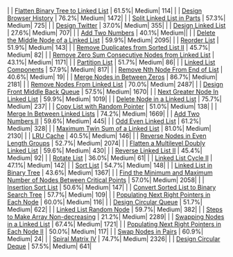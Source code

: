 |   | [Flatten Binary Tree to Linked List](https://leetcode.com/problems/flatten-binary-tree-to-linked-list) | 61.5%| Medium| 114|
|   | [Design Browser History](https://leetcode.com/problems/design-browser-history) | 76.2%| Medium| 1472|
|   | [Split Linked List in Parts](https://leetcode.com/problems/split-linked-list-in-parts) | 57.3%| Medium| 725|
|   | [Design Twitter](https://leetcode.com/problems/design-twitter) | 37.0%| Medium| 355|
|   | [Design Linked List](https://leetcode.com/problems/design-linked-list) | 27.6%| Medium| 707|
|   | [Add Two Numbers](https://leetcode.com/problems/add-two-numbers) | 40.1%| Medium||
|   | [Delete the Middle Node of a Linked List](https://leetcode.com/problems/delete-the-middle-node-of-a-linked-list) | 59.9%| Medium| 2095|
|   | [Reorder List](https://leetcode.com/problems/reorder-list) | 51.9%| Medium| 143|
|   | [Remove Duplicates from Sorted List II](https://leetcode.com/problems/remove-duplicates-from-sorted-list-ii) | 45.7%| Medium| 82|
|   | [Remove Zero Sum Consecutive Nodes from Linked List](https://leetcode.com/problems/remove-zero-sum-consecutive-nodes-from-linked-list) | 43.1%| Medium| 1171|
|   | [Partition List](https://leetcode.com/problems/partition-list) | 51.7%| Medium| 86|
|   | [Linked List Components](https://leetcode.com/problems/linked-list-components) | 57.9%| Medium| 817|
|   | [Remove Nth Node From End of List](https://leetcode.com/problems/remove-nth-node-from-end-of-list) | 40.6%| Medium| 19|
|   | [Merge Nodes in Between Zeros](https://leetcode.com/problems/merge-nodes-in-between-zeros) | 86.7%| Medium| 2181|
|   | [Remove Nodes From Linked List](https://leetcode.com/problems/remove-nodes-from-linked-list) | 70.0%| Medium| 2487|
|   | [Design Front Middle Back Queue](https://leetcode.com/problems/design-front-middle-back-queue) | 57.5%| Medium| 1670|
|   | [Next Greater Node In Linked List](https://leetcode.com/problems/next-greater-node-in-linked-list) | 59.9%| Medium| 1019|
|   | [Delete Node in a Linked List](https://leetcode.com/problems/delete-node-in-a-linked-list) | 75.7%| Medium| 237|
|   | [Copy List with Random Pointer](https://leetcode.com/problems/copy-list-with-random-pointer) | 51.0%| Medium| 138|
|   | [Merge In Between Linked Lists](https://leetcode.com/problems/merge-in-between-linked-lists) | 74.2%| Medium| 1669|
|   | [Add Two Numbers II](https://leetcode.com/problems/add-two-numbers-ii) | 59.6%| Medium| 445|
|   | [Odd Even Linked List](https://leetcode.com/problems/odd-even-linked-list) | 61.2%| Medium| 328|
|   | [Maximum Twin Sum of a Linked List](https://leetcode.com/problems/maximum-twin-sum-of-a-linked-list) | 81.0%| Medium| 2130|
|   | [LRU Cache](https://leetcode.com/problems/lru-cache) | 40.5%| Medium| 146|
|   | [Reverse Nodes in Even Length Groups](https://leetcode.com/problems/reverse-nodes-in-even-length-groups) | 52.7%| Medium| 2074|
|   | [Flatten a Multilevel Doubly Linked List](https://leetcode.com/problems/flatten-a-multilevel-doubly-linked-list) | 59.6%| Medium| 430|
|   | [Reverse Linked List II](https://leetcode.com/problems/reverse-linked-list-ii) | 45.4%| Medium| 92|
|   | [Rotate List](https://leetcode.com/problems/rotate-list) | 36.0%| Medium| 61|
|   | [Linked List Cycle II](https://leetcode.com/problems/linked-list-cycle-ii) | 47.1%| Medium| 142|
|   | [Sort List](https://leetcode.com/problems/sort-list) | 54.7%| Medium| 148|
|   | [Linked List in Binary Tree](https://leetcode.com/problems/linked-list-in-binary-tree) | 43.6%| Medium| 1367|
|   | [Find the Minimum and Maximum Number of Nodes Between Critical Points](https://leetcode.com/problems/find-the-minimum-and-maximum-number-of-nodes-between-critical-points) | 57.0%| Medium| 2058|
|   | [Insertion Sort List](https://leetcode.com/problems/insertion-sort-list) | 50.6%| Medium| 147|
|   | [Convert Sorted List to Binary Search Tree](https://leetcode.com/problems/convert-sorted-list-to-binary-search-tree) | 57.7%| Medium| 109|
|   | [Populating Next Right Pointers in Each Node](https://leetcode.com/problems/populating-next-right-pointers-in-each-node) | 60.0%| Medium| 116|
|   | [Design Circular Queue](https://leetcode.com/problems/design-circular-queue) | 51.7%| Medium| 622|
|   | [Linked List Random Node](https://leetcode.com/problems/linked-list-random-node) | 59.7%| Medium| 382|
|   | [Steps to Make Array Non-decreasing](https://leetcode.com/problems/steps-to-make-array-non-decreasing) | 21.2%| Medium| 2289|
|   | [Swapping Nodes in a Linked List](https://leetcode.com/problems/swapping-nodes-in-a-linked-list) | 67.4%| Medium| 1721|
|   | [Populating Next Right Pointers in Each Node II](https://leetcode.com/problems/populating-next-right-pointers-in-each-node-ii) | 50.0%| Medium| 117|
|   | [Swap Nodes in Pairs](https://leetcode.com/problems/swap-nodes-in-pairs) | 60.9%| Medium| 24|
|   | [Spiral Matrix IV](https://leetcode.com/problems/spiral-matrix-iv) | 74.7%| Medium| 2326|
|   | [Design Circular Deque](https://leetcode.com/problems/design-circular-deque) | 57.5%| Medium| 641|
